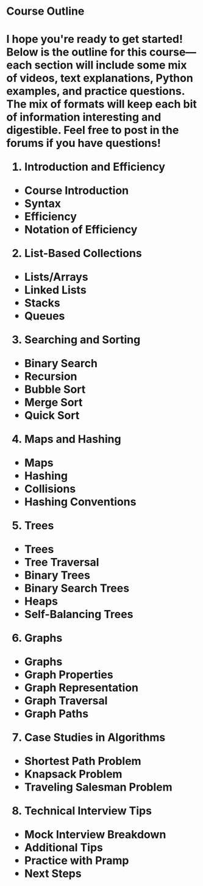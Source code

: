 <h1> Course Outline <h1/>

I hope you're ready to get started! Below is the outline for this course—each section will include some mix of videos, text explanations, Python examples, and practice questions. The mix of formats will keep each bit of information interesting and digestible. Feel free to post in the forums if you have questions!

1. Introduction and Efficiency
  * Course Introduction
  * Syntax
  * Efficiency
  * Notation of Efficiency
2. List-Based Collections
  * Lists/Arrays
  * Linked Lists
  * Stacks
* Queues
3. Searching and Sorting
  * Binary Search
  * Recursion
  * Bubble Sort
  * Merge Sort
  * Quick Sort
4. Maps and Hashing
* Maps
* Hashing
* Collisions
* Hashing Conventions
5. Trees
* Trees
* Tree Traversal
* Binary Trees
* Binary Search Trees
* Heaps
* Self-Balancing Trees
6. Graphs
* Graphs
* Graph Properties
* Graph Representation
* Graph Traversal
* Graph Paths
7. Case Studies in Algorithms
* Shortest Path Problem
* Knapsack Problem
* Traveling Salesman Problem
8. Technical Interview Tips
* Mock Interview Breakdown
* Additional Tips
* Practice with Pramp
* Next Steps
